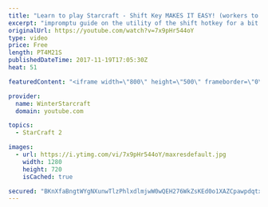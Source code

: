 ```yaml
---
title: "Learn to play Starcraft - Shift Key MAKES IT EASY! (workers to gas, waypoints, ctrl grps, moving)"
excerpt: "impromptu guide on the utility of the shift hotkey for a bit of everything"
originalUrl: https://youtube.com/watch?v=7x9pHr544oY
type: video
price: Free
length: PT4M21S
publishedDateTime: 2017-11-19T17:05:30Z
heat: 51

featuredContent: "<iframe width=\"800\" height=\"500\" frameborder=\"0\" src=\"https://www.youtube.com/embed/7x9pHr544oY\" allow=\"accelerometer; autoplay; encrypted-media; gyroscope; picture-in-picture\" allowfullscreen></iframe>"

provider:
  name: WinterStarcraft
  domain: youtube.com

topics:
  - StarCraft 2

images:
  - url: https://i.ytimg.com/vi/7x9pHr544oY/maxresdefault.jpg
    width: 1280
    height: 720
    isCached: true

secured: "BKnXfaBngtWYgNXunwTlzPhlxdlmjwW0wQEH276WkZsKEd0o1XAZCpawpdqtxqZmek7zxZrCnIo2lFiPfUB8aqrjO8CKdMOPjoYBsg1cqC81iFoj0PLwGSHNoy0M1ZcL14q/x1ev1ElZe4YKogZcDL632Z2LV0NNU1sAaWT6lb+Nq6TAAbzdoPpX9gm7zL1Wp6GbRFEpKifvwLDQktEnu2xLwZN1KhnToes/o1zvym8CMbX6M0QKib8hXFEcay04Gw+PbU765UP1ia6ApiPFGcRJbDvZM7r1M/Jb5eXps393ADYjfn+WpN5yq4xY7aLx6H8rwFdvHBmRfZtvp1jsiu+rECwZYZg6wZPAiw41f4MY96uqfLN0isFjgIGxrZP1mkq5yLM1myTZ7PBC4s+HnncU7EMOOB2W1+Klhc9KEzQ=;RvTtIykLAq+qJFXb022/7A=="
---
```



